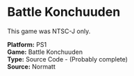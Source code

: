 # Battle Konchuuden

This game was NTSC-J only.

**Platform:** PS1  
**Game:** Battle Konchuuden  
**Type:** Source Code - (Probably complete)  
**Source:** Normatt
